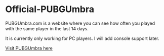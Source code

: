 # Official-PUBGUmbra

PUBGUmbra.com is a website where you can see how often you played with the same player in the last 14 days.

It is currently only working for PC players. I will add console support later.

[Visit PUBGUmbra here](https://pubgumbra.com/)
